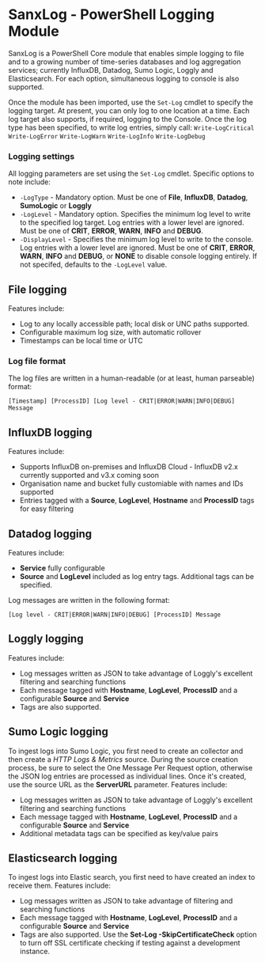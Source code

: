 # SanxLog - PowerShell Logging Module
SanxLog is a PowerShell Core module that enables simple logging to file and to a growing number of time-series databases and log aggregation services; currently InfluxDB, Datadog, Sumo Logic, Loggly and Elasticsearch. For each option, simultaneous logging to console is also supported.

Once the module has been imported, use the `Set-Log` cmdlet to specify the logging target. At present, you can only log to one location at a time. Each log target also supports, if required, logging to the Console. Once the log type has been specified, to write log entries, simply call:
`Write-LogCritical`
`Write-LogError`
`Write-LogWarn`
`Write-LogInfo`
`Write-LogDebug`

### Logging settings
All logging parameters are set using the `Set-Log` cmdlet. Specific options to note include:
* `-LogType` - Mandatory option. Must be one of **File**, **InfluxDB**, **Datadog**, **SumoLogic** or **Loggly**
* `-LogLevel` - Mandatory option. Specifies the minimum log level to write to the specified log target. Log entries with a lower level are ignored. Must be one of **CRIT**, **ERROR**, **WARN**, **INFO** and **DEBUG**.
* `-DisplayLevel` - Specifies the minimum log level to write to the console. Log entries with a lower level are ignored. Must be one of **CRIT**, **ERROR**, **WARN**, **INFO** and **DEBUG**, or **NONE** to disable console logging entirely. If not specifed, defaults to the `-LogLevel` value.

## File logging
Features include:
* Log to any locally accessible path; local disk or UNC paths supported.
* Configurable maximum log size, with automatic rollover
* Timestamps can be local time or UTC

### Log file format
The log files are written in a human-readable (or at least, human parseable) format:

`[Timestamp] [ProcessID] [Log level - CRIT|ERROR|WARN|INFO|DEBUG] Message`

## InfluxDB logging
Features include:
* Supports InfluxDB on-premises and InfluxDB Cloud - InfluxDB v2.x currently supported and v3.x coming soon
* Organisation name and bucket fully customiable with names and IDs supported
* Entries tagged with a **Source**, **LogLevel**, **Hostname** and **ProcessID** tags for easy filtering

## Datadog logging
Features include:
* **Service** fully configurable
* **Source** and **LogLevel** included as log entry tags. Additional tags can be specified.

Log messages are written in the following format:

`[Log level - CRIT|ERROR|WARN|INFO|DEBUG] [ProcessID] Message`

## Loggly logging
Features include:
* Log messages written as JSON to take advantage of Loggly's excellent filtering and searching functions
* Each message tagged with **Hostname**, **LogLevel**, **ProcessID** and a configurable **Source** and **Service**
* Tags are also supported.

## Sumo Logic logging
To ingest logs into Sumo Logic, you first need to create an collector and then create a *HTTP Logs & Metrics* source. During the source creation process, be sure to select the One Message Per Request option, otherwise the JSON log entries are processed as individual lines. Once it's created, use the source URL as the **ServerURL** parameter.
Features include:
* Log messages written as JSON to take advantage of Loggly's excellent filtering and searching functions
* Each message tagged with **Hostname**, **LogLevel**, **ProcessID** and a configurable **Source** and **Service**
* Additional metadata tags can be specified as key/value pairs

## Elasticsearch logging
To ingest logs into Elastic search, you first need to have created an index to receive them.
Features include:
* Log messages written as JSON to take advantage of filtering and searching functions
* Each message tagged with **Hostname**, **LogLevel**, **ProcessID** and a configurable **Source** and **Service**
* Tags are also supported.
Use the **Set-Log -SkipCertificateCheck** option to turn off SSL certificate checking if testing against a development instance.
